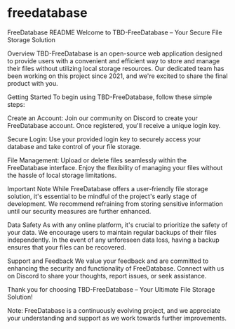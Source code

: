 # freedatabase
FreeDatabase README
Welcome to TBD-FreeDatabase – Your Secure File Storage Solution

Overview
TBD-FreeDatabase is an open-source web application designed to provide users with a convenient and efficient way to store and manage their files without utilizing local storage resources. Our dedicated team has been working on this project since 2021, and
we're excited to share the final product with you.

Getting Started
To begin using TBD-FreeDatabase, follow these simple steps:

Create an Account: Join our community on Discord to create your FreeDatabase account. Once registered, you'll receive a unique login key.

Secure Login: Use your provided login key to securely access your database and take control of your file storage.

File Management: Upload or delete files seamlessly within the FreeDatabase interface. Enjoy the flexibility of managing your files without the hassle of local storage limitations.

Important Note
While FreeDatabase offers a user-friendly file storage solution, it's essential to be mindful of the project's early stage of development. We recommend refraining from storing sensitive information until our security measures are further enhanced.

Data Safety
As with any online platform, it's crucial to prioritize the safety of your data. We encourage users to maintain regular backups of their files independently. In the event of any unforeseen data loss, having a backup ensures that your files can be recovered.

Support and Feedback
We value your feedback and are committed to enhancing the security and functionality of FreeDatabase. Connect with us on Discord to share your thoughts, report issues, or seek assistance.

Thank you for choosing TBD-FreeDatabase – Your Ultimate File Storage Solution!

Note: FreeDatabase is a continuously evolving project, and we appreciate your understanding and support as we work towards further improvements.

